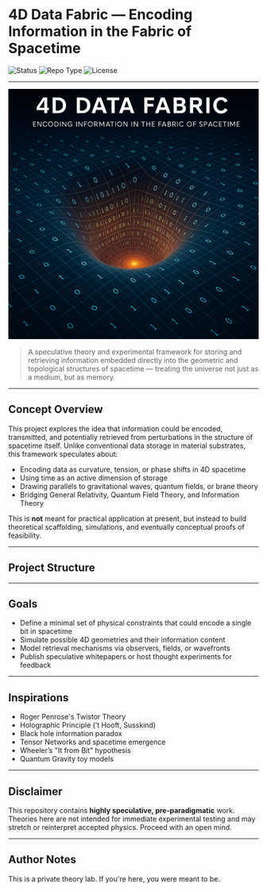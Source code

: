 #  4D Data Fabric — Encoding Information in the Fabric of Spacetime

![Status](https://img.shields.io/badge/status-experimental-orange)
![Repo Type](https://img.shields.io/badge/repo-private-lightgrey)
![License](https://img.shields.io/badge/license-TBD-blue)

---
![4D Data Fabric](./ChatGPT%20Image%20Apr%2029%2C%202025%2C%2005_14_10%20AM.png)

> A speculative theory and experimental framework for storing and retrieving information embedded directly into the geometric and topological structures of spacetime — treating the universe not just as a medium, but as memory.

---

##  Concept Overview

This project explores the idea that information could be encoded, transmitted, and potentially retrieved from perturbations in the structure of spacetime itself. Unlike conventional data storage in material substrates, this framework speculates about:

- Encoding data as curvature, tension, or phase shifts in 4D spacetime
- Using time as an active dimension of storage
- Drawing parallels to gravitational waves, quantum fields, or brane theory
- Bridging General Relativity, Quantum Field Theory, and Information Theory

This is **not** meant for practical application at present, but instead to build theoretical scaffolding, simulations, and eventually conceptual proofs of feasibility.

---

##  Project Structure




---

##  Goals

-  Define a minimal set of physical constraints that could encode a single bit in spacetime
-  Simulate possible 4D geometries and their information content
-  Model retrieval mechanisms via observers, fields, or wavefronts
-  Publish speculative whitepapers or host thought experiments for feedback

---

##  Inspirations

- Roger Penrose's Twistor Theory
- Holographic Principle (’t Hooft, Susskind)
- Black hole information paradox
- Tensor Networks and spacetime emergence
- Wheeler’s "It from Bit" hypothesis
- Quantum Gravity toy models

---

##  Disclaimer

This repository contains **highly speculative, pre-paradigmatic** work. Theories here are not intended for immediate experimental testing and may stretch or reinterpret accepted physics. Proceed with an open mind.

---

##  Author Notes

This is a private theory lab. If you're here, you were meant to be.
